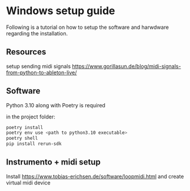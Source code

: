 # Windows setup guide


Following is a tutorial on how to setup the software and harwdware regarding the installation.


## Resources

setup sending midi signals https://www.gorillasun.de/blog/midi-signals-from-python-to-ableton-live/

## Software

Python 3.10 along with Poetry is required

in the project folder:
```bash
poetry install
poetry env use <path to python3.10 executable>
poetry shell
pip install rerun-sdk
```

## Instrumento + midi setup

Install https://www.tobias-erichsen.de/software/loopmidi.html and create virtual midi device

